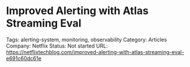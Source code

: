 # Improved Alerting with Atlas Streaming Eval

Tags: alerting-system, monitoring, observability
Category: Articles
Company: Netflix
Status: Not started
URL: https://netflixtechblog.com/improved-alerting-with-atlas-streaming-eval-e691c60dc61e